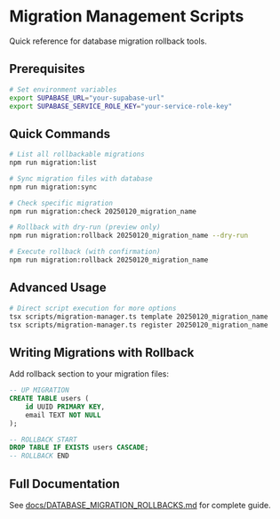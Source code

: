 # Migration Management Scripts

Quick reference for database migration rollback tools.

## Prerequisites

```bash
# Set environment variables
export SUPABASE_URL="your-supabase-url"
export SUPABASE_SERVICE_ROLE_KEY="your-service-role-key"
```

## Quick Commands

```bash
# List all rollbackable migrations
npm run migration:list

# Sync migration files with database
npm run migration:sync

# Check specific migration
npm run migration:check 20250120_migration_name

# Rollback with dry-run (preview only)
npm run migration:rollback 20250120_migration_name --dry-run

# Execute rollback (with confirmation)
npm run migration:rollback 20250120_migration_name
```

## Advanced Usage

```bash
# Direct script execution for more options
tsx scripts/migration-manager.ts template 20250120_migration_name
tsx scripts/migration-manager.ts register 20250120_migration_name
```

## Writing Migrations with Rollback

Add rollback section to your migration files:

```sql
-- UP MIGRATION
CREATE TABLE users (
    id UUID PRIMARY KEY,
    email TEXT NOT NULL
);

-- ROLLBACK START
DROP TABLE IF EXISTS users CASCADE;
-- ROLLBACK END
```

## Full Documentation

See [docs/DATABASE_MIGRATION_ROLLBACKS.md](../docs/DATABASE_MIGRATION_ROLLBACKS.md) for complete guide.
